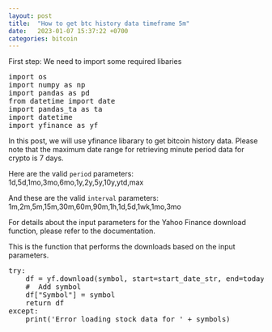 ```yaml
---
layout: post
title:  "How to get btc history data timeframe 5m"
date:   2023-01-07 15:37:22 +0700
categories: bitcoin
---
```

First step: We need to import some required libaries
<pre>
import os
import numpy as np
import pandas as pd
from datetime import date
import pandas_ta as ta
import datetime
import yfinance as yf
</pre>

In this post, we will use yfinance libarary to get bitcoin history data.
Please note that the maximum date range for retrieving minute period data for crypto is 7 days.

Here are the valid `period` parameters: 1d,5d,1mo,3mo,6mo,1y,2y,5y,10y,ytd,max

And these are the valid `interval` parameters: 1m,2m,5m,15m,30m,60m,90m,1h,1d,5d,1wk,1mo,3mo

For details about the input parameters for the Yahoo Finance download function, please refer to the documentation.

This is the function that performs the downloads based on the input parameters.

<pre>
try:
    df = yf.download(symbol, start=start_date_str, end=today_date_str, period=period, interval=interval, prepost=prepost)
    #  Add symbol
    df["Symbol"] = symbol
    return df
except:
    print('Error loading stock data for ' + symbols)
</pre>